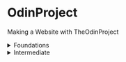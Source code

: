 # OdinProject
Making a Website with TheOdinProject

<details>
    <summary>Foundations</summary>
Start of the journey. Writting beginner HTML, CSS, using Flexbox, and then JavaScript code to create websites.
    
### HTLM:
- [Element Test](https://github.com/nunoribeiro02/TheOdinProject/tree/main/element-test)
- [Links and Images](https://github.com/nunoribeiro02/TheOdinProject/tree/main/odin-links-and-images)
- [Recipes Assigment](https://github.com/nunoribeiro02/TheOdinProject/tree/main/odin-recipes)

### CSS:
- [CSS Methods Exercise](https://github.com/nunoribeiro02/TheOdinProject/tree/main/foundations/css/css-methods)
- [CSS Class & Id Selectors Exercise](https://github.com/nunoribeiro02/TheOdinProject/tree/main/foundations/css/css-class-id-selectors)
- [CSS Chain Selectors Exercise](https://github.com/nunoribeiro02/TheOdinProject/tree/main/foundations/css/css-chain-selectors)
- [CSS Group Selectors Exercise](https://github.com/nunoribeiro02/TheOdinProject/tree/main/foundations/css/css-group-selectors)
- [CSS Descendants Selectors Exercise](https://github.com/nunoribeiro02/TheOdinProject/tree/main/foundations/css/css-descendants-selectors)
- [CSS Cascade Fix Exercise](https://github.com/nunoribeiro02/TheOdinProject/tree/main/foundations/css/css-cascade-fix)
- [CSS Margins and Padding 1](https://github.com/nunoribeiro02/TheOdinProject/tree/main/foundations/css/css-margin-and-padding-01)
- [CSS Margins and Padding 2](https://github.com/nunoribeiro02/TheOdinProject/tree/main/foundations/css/css-margin-and-padding-02)
- [Recipes Assigment with CSS](https://github.com/nunoribeiro02/TheOdinProject/tree/main/foundations/css/odin-recipes-css)

### Flexbox
- [Flex Center Exercise](https://github.com/nunoribeiro02/TheOdinProject/tree/main/foundations/flex/flex-center)
- [Flex Header Exercise](https://github.com/nunoribeiro02/TheOdinProject/tree/main/foundations/flex/flex-header)
- [Flex Header Exercise 2](https://github.com/nunoribeiro02/TheOdinProject/tree/main/foundations/flex/flex-header2)
- [Flex Information Exercise](https://github.com/nunoribeiro02/TheOdinProject/tree/main/foundations/flex/flex-information)
- [Flex Modal Exercise](https://github.com/nunoribeiro02/TheOdinProject/tree/main/foundations/flex/flex-modal)
- [Flex Layout Exercise](https://github.com/nunoribeiro02/TheOdinProject/tree/main/foundations/flex/flex-layout)
- [Flex Layout Exercise 2](https://github.com/nunoribeiro02/TheOdinProject/tree/main/foundations/flex/flex-layout2)
- [Landing Page](https://github.com/nunoribeiro02/TheOdinProject/tree/main/foundations/flex/landing-page)

### JavaScript
- [Fundamentals 1](https://github.com/nunoribeiro02/TheOdinProject/tree/main/foundations/javascript/fundamentals1)
- [Fundamentals 2](https://github.com/nunoribeiro02/TheOdinProject/tree/main/foundations/javascript/fundamentals2)
- [Fundamentals 3](https://github.com/nunoribeiro02/TheOdinProject/tree/main/foundations/javascript/fundamentals3)
- [Rock, Paper, Scissors](https://github.com/nunoribeiro02/TheOdinProject/tree/main/foundations/javascript/rock-paper-scissors)
- [Fundamentals 4](https://github.com/nunoribeiro02/TheOdinProject/tree/main/foundations/javascript/fundamentals4)
- [DOM Manipulation](https://github.com/nunoribeiro02/TheOdinProject/tree/main/foundations/javascript/dom-manipulation)
- [Rock, Paper, Scissors UI](https://github.com/nunoribeiro02/TheOdinProject/tree/main/foundations/javascript/rock-paper-scissors-ui)
- [Etch-a-Sketch](https://github.com/nunoribeiro02/TheOdinProject/tree/main/foundations/javascript/etch-a-sketch)
- [Fundamentals 5](https://github.com/nunoribeiro02/TheOdinProject/tree/main/foundations/javascript/fundamentals5)
- [Calculator](https://github.com/nunoribeiro02/TheOdinProject/tree/main/foundations/javascript/calculator)

</details>

<details>
    <summary>Intermediate</summary>
    Focus on intermediate HTML and CSS.
</details>
